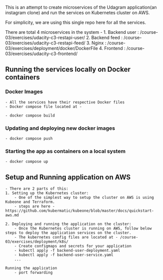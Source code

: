 This is an attempt to create microservices of the Udagram application(an instagram clone) and run the services on Kubernetes cluster on AWS.

For simplicity, we are using this single repo here for all the services.

There are total 4 microservices in the system - 
	1. Backend user : /course-03/exercises/udacity-c3-restapi-user/
	2. Backend feed : /course-03/exercises/udacity-c3-restapi-feed/
	3. Nginx : /course-03/exercises/deployment/docker/DockerFile
	4. Frontend : /course-03/exercises/udacity-c3-frontend/

## Running the services locally on Docker containers
### Docker Images
	- All the services have their respective Docker files
	- Docker compose file located at - 
	
	- docker compose build
		
### Updating and deploying new docker images
	- docker compose push

### Starting the app as containers on a local system
	- docker compose up	
	
## Setup and Running application on AWS
	- There are 2 parts of this:  
	1. Setting up the Kubernetes cluster:
		- One of the simplest way to setup the cluster on AWS is using Kubeone and Terraform.
		- steps are here - https://github.com/kubermatic/kubeone/blob/master/docs/quickstart-aws.md
		
	2. Deploying and running the application on the cluster:
	    - Once the Kubernetes cluster is running on AWS, follow below steps to deploy the application services on the cluster.
		- The kubernetes config files are located at - /course-03/exercises/deployment/k8s/
		- Create configmaps and secrets for your application
		- kubectl apply -f backend-user-deployment.yaml
		- kubectl apply -f backend-user-service.yaml
		...
		
	Running the application
		- port forwarding
		
